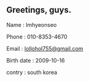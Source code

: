 ## Greetings, guys.

Name : Imhyeonseo

Phone : 010-8353-4670

Email : lollohol755@gmail.com

Birth date : 2009-10-16

contry : south korea
<!--
**imhyeonseo/imhyeonseo** is a ✨ _special_ ✨ repository because its `README.md` (this file) appears on your GitHub profile.

Here are some ideas to get you started:

- 🔭 I’m currently working on ...
- 🌱 I’m currently learning ...
- 👯 I’m looking to collaborate on ...
- 🤔 I’m looking for help with ...
- 💬 Ask me about ...
- 📫 How to reach me: ...
- 😄 Pronouns: ...
- ⚡ Fun fact: ...
-->
